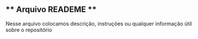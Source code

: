 ## ** Arquivo READEME **
Nesse arquivo colocamos descrição, instruções ou qualquer informação útil sobre o repositório